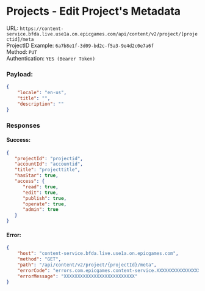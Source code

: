 # Projects - Edit Project's Metadata

URL: `https://content-service.bfda.live.use1a.on.epicgames.com/api/content/v2/project/[projectid]/meta` \
ProjectID Example: `6a7b8e1f-3d09-bd2c-f5a3-9e4d2c0e7a6f` \
Method: `PUT` \
Authentication: `YES (Bearer Token)`

### Payload:
```json
{
    "locale": "en-us",
    "title": "",
    "description": ""
}
```

### Responses
#### Success:
```json
{
   "projectId": "projectid",
   "accountId": "accountid",
   "title": "projecttitle",
   "hasStar": true,
   "access": {
      "read": true,
      "edit": true,
      "publish": true,
      "operate": true,
      "admin": true
   }
}
```

#### Error:
```json
{
    "host": "content-service.bfda.live.use1a.on.epicgames.com",
    "method": "GET",
    "path": "/api/content/v2/project/{projectId}/meta",
    "errorCode": "errors.com.epicgames.content-service.XXXXXXXXXXXXXXXXXXXXXX",
    "errorMessage": "XXXXXXXXXXXXXXXXXXXXXXXXXX"
}
```
